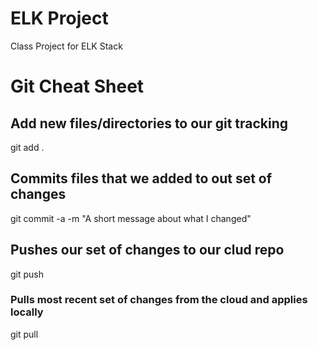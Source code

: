# ELK Project

Class Project for ELK Stack

# Git Cheat Sheet

## Add new files/directories to our git tracking

git add .

## Commits files that we added to out set of changes

git commit -a -m "A short message about what I changed"

## Pushes our set of changes to our clud repo

git push

### Pulls most recent set of changes from the cloud and applies locally

git pull